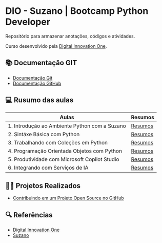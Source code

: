 # DIO - Suzano | Bootcamp Python Developer

Repositório para armazenar anotações, códigos e atividades.

Curso desenvolvido pela [Digital Innovation One](https://www.dio.me/).

## 📚 Documentação GIT
- [Documentação Git](https://git-scm.com/doc)
- [Documentação GitHub](https://docs.github.com/)

## 💻 Rusumo das aulas

| Aulas | Resumos |
| ----- | ------- |
| 1. Introdução ao Ambiente Python com a Suzano | [Resumos](./1.%20Introdução%20ao%20Ambiente%20Python%20e%20Projetos%20Colaborativos/README.md) |
| 2. Sintáxe Básica com Python | [Resumos]() |
| 3. Trabalhando com Coleções em Python | [Resumos]() |
| 4. Programação Orientada  Objetos com Python | [Resumos]() |
| 5. Produtividade com Microsoft Copilot Studio | [Resumos]() |
| 6. Integrando com Serviços de IA | [Resumos]() |

## 🧑‍💻 Projetos Realizados
- [Contribuindo em um Projeto Open Source no GitHub](https://github.com/digitalinnovationone/dio-lab-open-source/blob/main/community/Tiago-Egas.md)

## 🔍 Referências
- [Digital Innovation One](https://www.dio.me/)
- [Suzano](https://www.suzano.com.br/)
